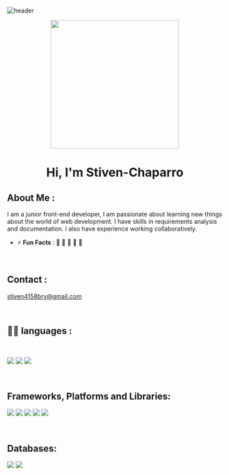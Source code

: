 ![header](https://user-images.githubusercontent.com/59575502/127335491-fdba1874-e943-4d3c-ab8c-678ffe22f8b8.png)

<div align="center" width="50">
    <img alt="" src="#" width="300"/>
</div>
<h1 align="center">Hi, I'm Stiven-Chaparro</h1>



## About Me :

I am a junior front-end developer, I am passionate about learning new things about the world of web development.
I have skills in requirements analysis and documentation. I also have experience working collaboratively.

- ⚡ **Fun Facts** : 🍕 🏉 🏏 🎥 🚞

<br>

## Contact :
<a href="stiven4158bry@gmail.com">stiven4158bry@gmail.com </a>

<br>

##  🧑‍💻 languages :
<br>


<img src="https://img.shields.io/badge/html5-%23E34F26.svg?style=for-the-badge&logo=html5&logoColor=white"/>  <img src="https://img.shields.io/badge/css3-%231572B6.svg?style=for-the-badge&logo=css3&logoColor=white"/> 
<img src="https://img.shields.io/badge/javascript-%23323330.svg?style=for-the-badge&logo=javascript&logoColor=%23F7DF1E"/>


<br>

## Frameworks, Platforms and Libraries:

<img src="https://img.shields.io/badge/vuejs-%2335495e.svg?style=for-the-badge&logo=vuedotjs&logoColor=%234FC08D)"/> <img src="https://img.shields.io/badge/vite-%23646CFF.svg?style=for-the-badge&logo=vite&logoColor=white"/> 
<img src="https://img.shields.io/badge/tailwindcss-%2338B2AC.svg?style=for-the-badge&logo=tailwind-css&logoColor=white"/> <img src="https://img.shields.io/badge/bootstrap-%238511FA.svg?style=for-the-badge&logo=bootstrap&logoColor=white"/>
<img src="https://img.shields.io/badge/NPM-%23CB3837.svg?style=for-the-badge&logo=npm&logoColor=white"/>  

<br>

## Databases:
<img src="https://img.shields.io/badge/firebase-a08021?style=for-the-badge&logo=firebase&logoColor=ffcd34"/> <img src="https://img.shields.io/badge/MongoDB-%234ea94b.svg?style=for-the-badge&logo=mongodb&logoColor=white"/> 



<br>






